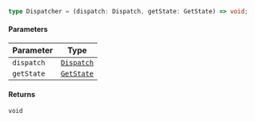 ```ts
type Dispatcher = (dispatch: Dispatch, getState: GetState) => void;
```

#### Parameters

| Parameter  | Type                      |
| ---------- | ------------------------- |
| `dispatch` | [`Dispatch`](Dispatch.md) |
| `getState` | [`GetState`](GetState.md) |

#### Returns

`void`
